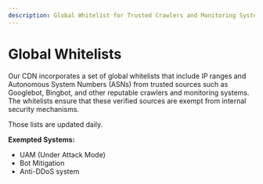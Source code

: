 ```yaml
---
description: Global Whitelist for Trusted Crawlers and Monitoring Systems
---
```


# Global Whitelists

Our CDN incorporates a set of global whitelists that include IP ranges and Autonomous System Numbers (ASNs) from trusted sources such as Googlebot, Bingbot, and other reputable crawlers and monitoring systems. The whitelists ensure that these verified sources are exempt from internal security mechanisms.

Those lists are updated daily.

**Exempted Systems:**

* UAM (Under Attack Mode)
* Bot Mitigation
* Anti-DDoS system
